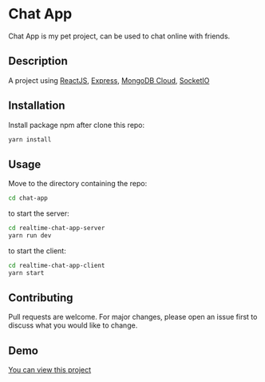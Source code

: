 # Chat App

Chat App is my pet project, can be used to chat online with friends.

## Description

A project using [ReactJS](https://reactjs.org/), [Express](http://expressjs.com/), [MongoDB Cloud](https://www.mongodb.com/cloud), [SocketIO](https://socket.io/)

## Installation

Install package npm after clone this repo:

```bash
yarn install
```

## Usage

Move to the directory containing the repo:

```bash
cd chat-app
```
to start the server:

```bash
cd realtime-chat-app-server
yarn run dev
```

to start the client:

```bash
cd realtime-chat-app-client
yarn start
```


## Contributing

Pull requests are welcome. For major changes, please open an issue first to discuss what you would like to change.

## Demo

[You can view this project](https://tuantrungchatapp.web.app/)
